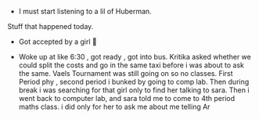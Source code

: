 - I must start listening to a lil of Huberman.

Stuff that happened today. 
- Got accepted by a girl 🗿

- Woke up at like 6:30 , got ready , got into bus. Kritika asked whether we could split the costs and go in the same taxi before i was about to ask the same. Vaels Tournament was still going on so no classes. First Period phy , second period i bunked by going to comp lab. Then during break i was searching for that girl only to find her talking to sara. Then i went back to computer lab, and sara told me to come to 4th period maths class. i did only for her to ask me about me telling Ar